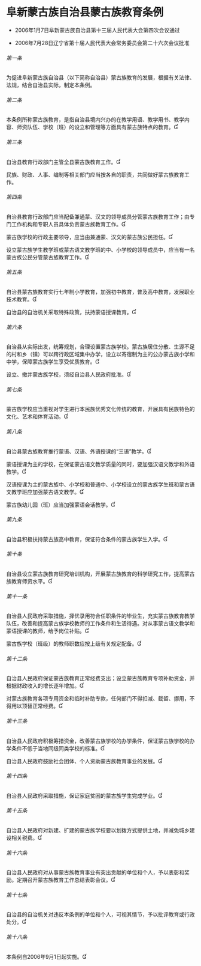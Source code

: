 # 阜新蒙古族自治县蒙古族教育条例

- 2006年1月7日阜新蒙古族自治县第十三届人民代表大会第四次会议通过

- 2006年7月28日辽宁省第十届人民代表大会常务委员会第二十六次会议批准

<!-- INFO END -->

###### 第一条

为促进阜新蒙古族自治县（以下简称自治县）蒙古族教育的发展，根据有关法律、法规，结合自治县实际，制定本条例。

###### 第二条

本条例所称蒙古族教育，是指自治县境内兴办的在教学用语、教学用书、教学内容、师资队伍、学校（班）的设立和管理等方面具有蒙古族特点的教育。

###### 第三条

自治县教育行政部门主管全县蒙古族教育工作。

民族、财政、人事、编制等相关部门应当按各自的职责，共同做好蒙古族教育工作。

###### 第四条

自治县教育行政部门应当配备兼通蒙、汉文的领导成员分管蒙古族教育工作；由专门工作机构和专职人员具体负责蒙古族教育工作。

蒙古族学校的行政主要领导，应当由兼通蒙、汉文的蒙古族公民担任。

设立蒙古族学生教学班或蒙古语文教学班的中、小学校的领导成员中，应当有一名蒙古族公民分管蒙古族教育工作。

###### 第五条

自治县蒙古族教育实行七年制小学教育，加强初中教育，普及高中教育，发展职业技术教育。

自治县的自治机关采取特殊政策，扶持蒙语授课教育。

###### 第六条

自治县从实际出发，统筹规划，合理设置蒙古族学校。蒙古族居住分散、生源不足的村和乡（镇）可以跨行政区域集中办学，设立以寄宿制为主的公办蒙古族小学和中学，保障蒙古族学生享受优质教育。

设立、撤并蒙古族学校，须经自治县人民政府批准。

###### 第七条

蒙古族学校应当重视对学生进行本民族优秀文化传统的教育，开展具有民族特色的文化、艺术和体育活动。

###### 第八条

自治县蒙古族教育推行蒙语、汉语、外语授课的“三语”教学。

蒙语授课为主的学校，在保证蒙古语文教学质量的同时，要加强汉语文教学和外语教学。

汉语授课为主的蒙古族中、小学校和普通中、小学校设立的蒙古族学生班和蒙古语文教学班应加强蒙古语文教学。

蒙古族幼儿园（班）应当加强蒙语会话教学。

###### 第九条

自治县积极扶持蒙古族高中教育，保证符合条件的蒙古族学生入学。

###### 第十条

自治县设立蒙古族教育研究培训机构，开展蒙古族教育的科学研究工作，提高蒙古族教育师资水平。

###### 第十一条

自治县人民政府采取措施，择优录用符合任职条件的毕业生，充实蒙古族教育教学队伍，改善和提高蒙古族学校教师的工作条件和生活待遇。对从事蒙古语文教学和蒙语授课的教师，给予岗位补贴。

蒙古族学校（班级）的教师职数应按上级有关规定配备。

###### 第十二条

自治县人民政府保证蒙古族教育正常经费支出；设立蒙古族教育专项补助资金，并根据财政收入的增长逐年增加。

对蒙古族教育各项专用资金和临时补助专款，任何部门不得扣减、截留、挪用，不得用以顶替正常经费。

###### 第十三条

自治县人民政府积极筹措资金，改善蒙古族学校的办学条件，保证蒙古族学校的办学条件不低于当地同级同类学校的标准。

自治县人民政府鼓励社会团体、个人资助蒙古族教育事业的发展。

###### 第十四条

自治县人民政府采取措施，保证家庭贫困的蒙古族学生完成学业。

###### 第十五条

自治县人民政府对新建、扩建的蒙古族学校要以划拨方式提供土地，并减免城乡建设相关税费。

###### 第十六条

自治县人民政府对从事蒙古族教育事业有突出贡献的单位和个人，予以表彰和奖励。定期召开蒙古族教育工作总结表彰会议。

###### 第十七条

自治县的自治机关对违反本条例的单位和个人，可视其情节，予以批评教育或行政处分。

###### 第十八条

本条例自2006年9月1日起实施。
